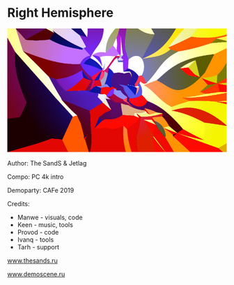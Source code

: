 # Right Hemisphere

![screenshot](right_hemisphere.jpg)

Author: The SandS & Jetlag

Compo: PC 4k intro

Demoparty: CAFe 2019

Credits:
* Manwe - visuals, code
* Keen - music, tools
* Provod - code
* Ivanq - tools
* Tarh - support

www.thesands.ru

www.demoscene.ru

